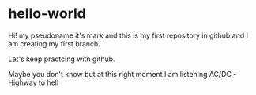 # hello-world
Hi! my pseudoname it's mark and this is my first repository in github
and I am creating my first branch.

Let's keep practcing with github.

Maybe you don't know but at this right moment I am listening AC/DC - Highway to hell
